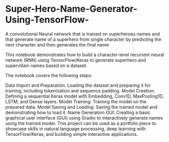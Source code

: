 # Super-Hero-Name-Generator-Using-TensorFlow-
A convolutional Neural network that is trained on superheroes names and that generate name of a superhero from single character by predicting the next character and then generates the final name  

This notebook demonstrates how to build a character-level recurrent neural network (RNN) using TensorFlow/Keras to generate superhero and supervillain names based on a dataset.

The notebook covers the following steps:

Data Import and Preparation: Loading the dataset and preparing it for training, including tokenization and sequence padding.
Model Creation: Defining a sequential Keras model with Embedding, Conv1D, MaxPooling1D, LSTM, and Dense layers.
Model Training: Training the model on the prepared data.
Model Saving and Loading: Saving the trained model and demonstrating how to load it.
Name Generation GUI: Creating a basic graphical user interface (GUI) using Gradio to interactively generate names using the trained model.
This project can be used as a portfolio piece to showcase skills in natural language processing, deep learning with TensorFlow/Keras, and building simple interactive applications.
